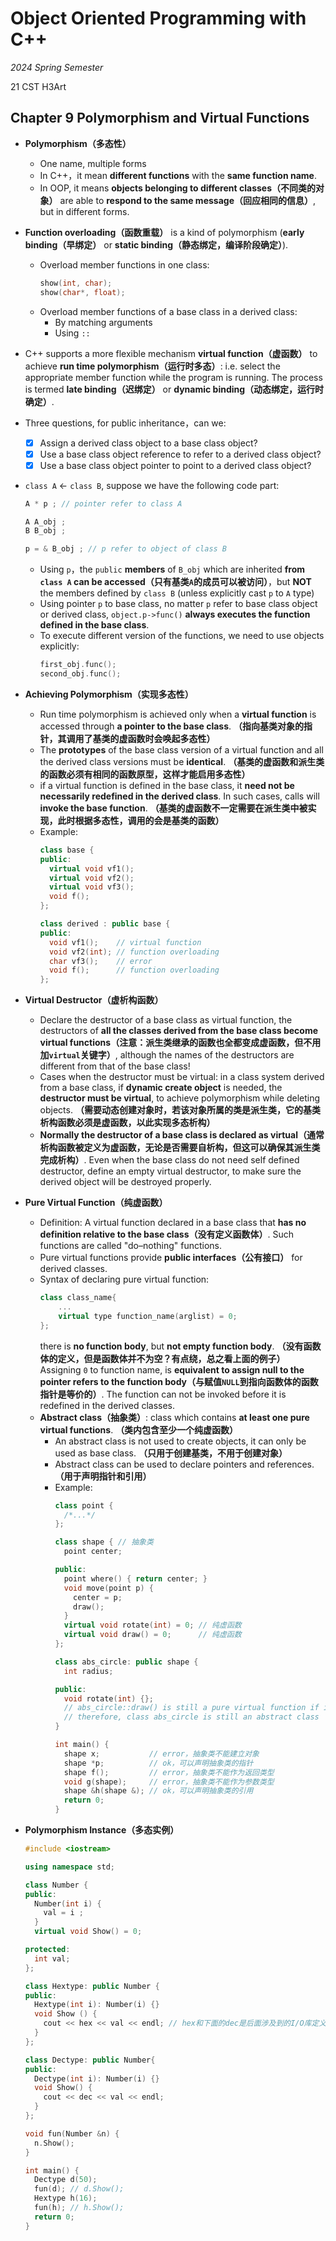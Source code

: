 # Object Oriented Programming with C++

*2024 Spring Semester*

$\text{21 CST H3Art}$

## Chapter 9 Polymorphism and Virtual Functions

- **Polymorphism（多态性）**
  - One name, multiple forms
  - In C++，it mean **different functions** with the **same function name**.
  - In OOP, it means **objects belonging to different classes（不同类的对象）** are able to **respond to the same message（回应相同的信息）**, but in different forms.

- **Function overloading（函数重载）** is a kind of polymorphism (**early binding（早绑定）** or **static binding（静态绑定，编译阶段确定）**).
  - Overload member functions in one class:
    ```c++
    show(int, char);
    show(char*, float);
    ```
  - Overload member functions of a base class in a derived class:
    - By matching arguments
    - Using `::`

- C++ supports a more flexible mechanism **virtual function（虚函数）** to achieve **run time polymorphism（运行时多态）**: i.e. select the appropriate member function while the program is running. The process is termed **late binding（迟绑定）** or **dynamic binding（动态绑定，运行时确定）**.

- Three questions, for public inheritance，can we:
  - [x] Assign a derived class object to a base class object?
  - [x] Use a base class object reference to refer to a derived class object?
  - [x] Use a base class object pointer to point to a derived class object?

- `class A` $\leftarrow$ `class B`, suppose we have the following code part:
  ```c++
  A * p ; // pointer refer to class A
  
  A A_obj ;
  B B_obj ;
  
  p = & B_obj ; // p refer to object of class B
  ```
  - Using `p`，the `public` **members** of `B_obj` which are inherited **from `class A` can be accessed（只有基类`A`的成员可以被访问）**，but **NOT** the members defined by `class B` (unless explicitly cast `p` to `A` type)
  - Using pointer `p` to base class, no matter `p` refer to base class object or derived class, `object.p->func()` **always executes the function defined in the base class**.
  - To execute different version of the functions, we need to use objects explicitly:
    ```c++
    first_obj.func();
    second_obj.func();
    ```

- **Achieving Polymorphism（实现多态性）**
  - Run time polymorphism is achieved only when a **virtual function** is accessed through **a pointer to the base class**. **（指向基类对象的指针，其调用了基类的虚函数时会唤起多态性）**
  - The **prototypes** of the base class version of a virtual function and all the derived class versions must be **identical**. **（基类的虚函数和派生类的函数必须有相同的函数原型，这样才能启用多态性）**
  - if a virtual function is defined in the base class, it **need not be necessarily redefined in the derived class**. In such cases, calls will **invoke the base function**. **（基类的虚函数不一定需要在派生类中被实现，此时根据多态性，调用的会是基类的函数）**
  - Example:
    ```c++
    class base {
    public:
      virtual void vf1();
      virtual void vf2();
      virtual void vf3();
      void f();
    };

    class derived : public base {
    public:
      void vf1();    // virtual function
      void vf2(int); // function overloading
      char vf3();    // error
      void f();      // function overloading
    };
    ```

- **Virtual Destructor（虚析构函数）**
  - Declare the destructor of a base class as virtual function, the destructors of **all the classes derived from the base class become virtual functions（注意：派生类继承的函数也全都变成虚函数，但不用加`virtual`关键字）**, although the names of the destructors are different from that of the base class!
  - Cases when the destructor must be virtual: in a class system derived from a base class, if **dynamic create object** is needed, the **destructor must be virtual**, to achieve polymorphism while deleting objects. **（需要动态创建对象时，若该对象所属的类是派生类，它的基类析构函数必须是虚函数，以此实现多态析构）**
  - **Normally the destructor of a base class is declared as virtual（通常析构函数被定义为虚函数，无论是否需要自析构，但这可以确保其派生类完成析构）**. Even when the base class do not need self defined destructor, define an empty virtual destructor, to make sure the derived object will be destroyed properly.

- **Pure Virtual Function（纯虚函数）**
  - Definition: A virtual function declared in a base class that **has no definition relative to the base class（没有定义函数体）**. Such functions are called "do–nothing" functions.
  - Pure virtual functions provide **public interfaces（公有接口）** for derived classes.
  - Syntax of declaring pure virtual function:
    ```c++
    class class_name{
        ...
        virtual type function_name(arglist) = 0;
    };
    ```
    there is **no function body**, but **not empty function body**. **（没有函数体的定义，但是函数体并不为空？有点绕，总之看上面的例子）**
    Assigning `0` to function name, is **equivalent to assign null to the pointer refers to the function body（与赋值`NULL`到指向函数体的函数指针是等价的）**. The function can not be invoked before it is redefined in the derived classes.
  - **Abstract class（抽象类）**: class which contains **at least one pure virtual functions**. **（类内包含至少一个纯虚函数）**
    - An abstract class is not used to create objects, it can only be used as base class. **（只用于创建基类，不用于创建对象）**
    - Abstract class can be used to declare pointers and references. **（用于声明指针和引用）**
    - Example:
      ```c++
      class point {
        /*...*/
      };
      
      class shape { // 抽象类
        point center;
      
      public:
        point where() { return center; }
        void move(point p) {
          center = p;
          draw();
        }
        virtual void rotate(int) = 0; // 纯虚函数
        virtual void draw() = 0;      // 纯虚函数
      };

      class abs_circle: public shape {
        int radius;

      public:
        void rotate(int) {};
        // abs_circle::draw() is still a pure virtual function if it is undefined in class abs_circle
        // therefore, class abs_circle is still an abstract class
      }
      
      int main() {
        shape x;           // error，抽象类不能建立对象
        shape *p;          // ok，可以声明抽象类的指针
        shape f();         // error，抽象类不能作为返回类型
        void g(shape);     // error，抽象类不能作为参数类型
        shape &h(shape &); // ok，可以声明抽象类的引用
        return 0;
      }
      ```

- **Polymorphism Instance（多态实例）**
  ```c++
  #include <iostream>
  
  using namespace std;

  class Number {
  public:
    Number(int i) {
      val = i ; 
    }
    virtual void Show() = 0;

  protected: 
    int val;
  };
  
  class Hextype: public Number {
  public:
    Hextype(int i): Number(i) {}
    void Show () {
      cout << hex << val << endl; // hex和下面的dec是后面涉及到的I/O库定义的函数
    }
  };
  
  class Dectype: public Number{
  public:
    Dectype(int i): Number(i) {}
    void Show() { 
      cout << dec << val << endl;
    }
  };

  void fun(Number &n) {
    n.Show();
  }
  
  int main() {
    Dectype d(50);
    fun(d); // d.Show();
    Hextype h(16);
    fun(h); // h.Show();
    return 0;
  }
  ```
